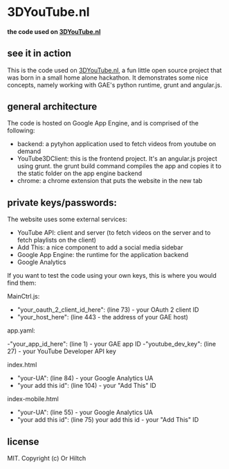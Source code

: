 # 3DYouTube.nl

#### the code used on [3DYouTube.nl](http://www.3dyoutube.nl/)

## see it in action
This is the code used on [3DYouTube.nl](http://www.3dyoutube.nl/), a fun little open source project that was born in a small home alone hackathon. It demonstrates some nice concepts, namely working with GAE's python runtime, grunt and angular.js.

## general architecture

The code is hosted on Google App Engine, and is comprised of the following:
- backend: a pytyhon application used to fetch videos from youtube on demand
- YouTube3DClient: this is the frontend project. It's an angular.js project using grunt. the grunt build command compiles the app and copies it to the static folder on the app engine backend
- chrome: a chrome extension that puts the website in the new tab


## private keys/passwords:

The website uses some external services: 
- YouTube API: client and server (to fetch videos on the server and to fetch playlists on the client)
- Add This: a nice component to add a social media sidebar
- Google App Engine: the runtime for the application backend
- Google Analytics

If you want to test the code using your own keys, this is where you would find them:

MainCtrl.js:
 - "your_oauth_2_client_id_here": (line 73) - your OAuth 2 client ID 
 - "your_host_here": (line 443 - the address of your GAE host)

app.yaml:

-"your_app_id_here": (line 1) - your GAE app ID
-"youtube_dev_key": (line 27) - your YouTube Developer API key

index.html
- "your-UA": (line 84) - your Google Analytics UA
- "your add this id": (line 104) - your "Add This" ID

index-mobile.html
- "your-UA": (line 55) - your Google Analytics UA
- "your add this id": (line 75) your add this id - your "Add This" ID

## license

MIT. Copyright (c) Or Hiltch
